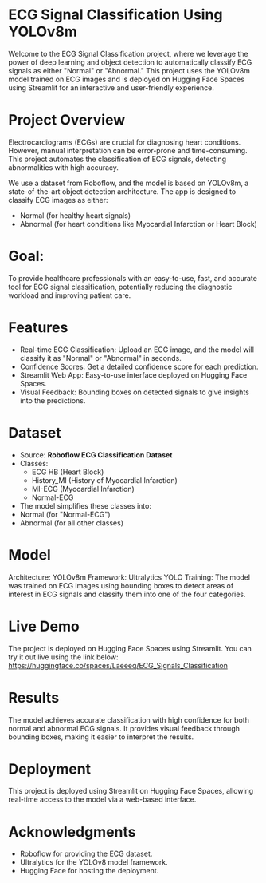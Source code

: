 # ECG Signal Classification Using YOLOv8m

Welcome to the ECG Signal Classification project, where we leverage the power of deep learning and object detection to automatically classify ECG signals as either "Normal" or "Abnormal." This project uses the YOLOv8m model trained on ECG images and is deployed on Hugging Face Spaces using Streamlit for an interactive and user-friendly experience.

# Project Overview

Electrocardiograms (ECGs) are crucial for diagnosing heart conditions. However, manual interpretation can be error-prone and time-consuming. This project automates the classification of ECG signals, detecting abnormalities with high accuracy.

We use a dataset from Roboflow, and the model is based on YOLOv8m, a state-of-the-art object detection architecture. The app is designed to classify ECG images as either:

- Normal (for healthy heart signals)
- Abnormal (for heart conditions like Myocardial Infarction or Heart Block)

# Goal:

To provide healthcare professionals with an easy-to-use, fast, and accurate tool for ECG signal classification, potentially reducing the diagnostic workload and improving patient care.

# Features

- Real-time ECG Classification: Upload an ECG image, and the model will classify it as "Normal" or "Abnormal" in seconds.
- Confidence Scores: Get a detailed confidence score for each prediction.
- Streamlit Web App: Easy-to-use interface deployed on Hugging Face Spaces.
- Visual Feedback: Bounding boxes on detected signals to give insights into the predictions.

# Dataset

-  Source: **Roboflow ECG Classification Dataset**
- Classes:
    - ECG HB (Heart Block)
    - History_MI (History of Myocardial Infarction)
    - MI-ECG (Myocardial Infarction)
    - Normal-ECG
- The model simplifies these classes into:
- Normal (for "Normal-ECG")
- Abnormal (for all other classes)

# Model
Architecture: YOLOv8m
Framework: Ultralytics YOLO
Training: The model was trained on ECG images using bounding boxes to detect areas of interest in ECG signals and classify them into one of the four categories.

# Live Demo

The project is deployed on Hugging Face Spaces using Streamlit. You can try it out live using the link below:
https://huggingface.co/spaces/Laeeeq/ECG_Signals_Classification

# Results
The model achieves accurate classification with high confidence for both normal and abnormal ECG signals. It provides visual feedback through bounding boxes, making it easier to interpret the results.

# Deployment

This project is deployed using Streamlit on Hugging Face Spaces, allowing real-time access to the model via a web-based interface.

# Acknowledgments

- Roboflow for providing the ECG dataset.
- Ultralytics for the YOLOv8 model framework.
- Hugging Face for hosting the deployment.


